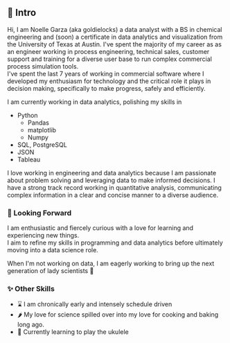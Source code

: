 ## 👋 Intro 
Hi, I am Noelle Garza (aka goldielocks) a data analyst with a BS in chemical engineering and (soon) a certificate in data analytics and visualization from the University of Texas at Austin.  I've spent the majority of my career as as an engineer working in process engineering, technical sales, customer support and training for a diverse user base to run complex commercial process simulation tools.  
I've spent the last 7 years of working in commercial software where I developed my enthusiasm for technology and the critical role it plays in decision making, specifically to make progress, safely and efficiently.

I am currently working in data analytics, polishing my skills in 
* Python
  * Pandas
  * matplotlib
  * Numpy
* SQL, PostgreSQL
* JSON
* Tableau

I love working in engineering and data analytics because I am passionate about problem solving and leveraging data to make informed decisions. I have a strong track record working in quantitative analysis, communicating complex information in a clear and concise manner to a diverse audience.

### 👀 Looking Forward
I am enthusiastic and fiercely curious with a love for learning and experiencing new things.  
I aim to refine my skills in programming and data analytics before ultimately moving into a data science role.

When I'm not working on data, I am eagerly working to bring up the next generation of lady scientists 💪
### ✨ Other Skills
 - ⌛️ I am chronically early and intensely schedule driven
 - 🌶 My love for science spilled over into my love for cooking and baking long ago.
 - 🎼 Currently learning to play the ukulele
